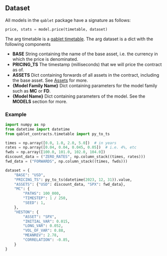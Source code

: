 ## Dataset

All models in the `qablet` package have a signature as follows:
```python
price, stats = model.price(timetable, dataset)
```
The arg timetable is a [qablet timetable](https://qablet.github.io/qablet-contracts/). The arg dataset is a dict with the following components

 - **BASE** String containing the name of the base asset, i.e. the currency in which the price is denominated.
 - **PRICING_TS** The timestamp (milliseconds) that we will price the contract as of.
 - **ASSETS** Dict containing forwards of all assets in the contract, including the base asset. See [Assets](assets.md) for more.
 - **{Model Family Name}** Dict containing parameters for the model family such as **MC** or **FD**.
 - **{Model Name}** Dict containing parameters of the model. See the **MODELS** section for more.

### Example
```python
import numpy as np
from datetime import datetime
from qablet_contracts.timetable import py_to_ts

times = np.array([0.0, 1.0, 2.0, 5.0])  # in years
rates = np.array([0.04, 0.04, 0.045, 0.05])  # i.e. 4%, etc
fwds = np.array([100.0, 101.0, 102.0, 104.0])
discount_data = ("ZERO_RATES", np.column_stack((times, rates)))
fwd_data = ("FORWARDS", np.column_stack((times, fwds)))

dataset = {
    "BASE": "USD",
    "PRICING_TS": py_to_ts(datetime(2023, 12, 31)).value,
    "ASSETS": {"USD": discount_data, "SPX": fwd_data},
    "MC": {
        "PATHS": 100_000,
        "TIMESTEP": 1 / 250,
        "SEED": 1,
    },
    "HESTON": {
        "ASSET": "SPX",
        "INITIAL_VAR": 0.015,
        "LONG_VAR": 0.052,
        "VOL_OF_VAR": 0.88,
        "MEANREV": 2.78,
        "CORRELATION": -0.85,
    }
}
```

